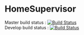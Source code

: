 # HomeSupervisor

Master build status : [![Build Status](https://travis-ci.org/Ometeo/HomeSupervisor.svg?branch=master)](https://travis-ci.org/Ometeo/HomeSupervisor)  
Develop build status : [![Build Status](https://travis-ci.org/Ometeo/HomeSupervisor.svg?branch=develop)](https://travis-ci.org/Ometeo/HomeSupervisor)
